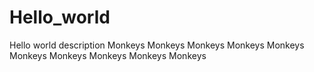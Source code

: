 # Hello_world
Hello world description
Monkeys Monkeys Monkeys Monkeys Monkeys Monkeys Monkeys Monkeys Monkeys Monkeys 
